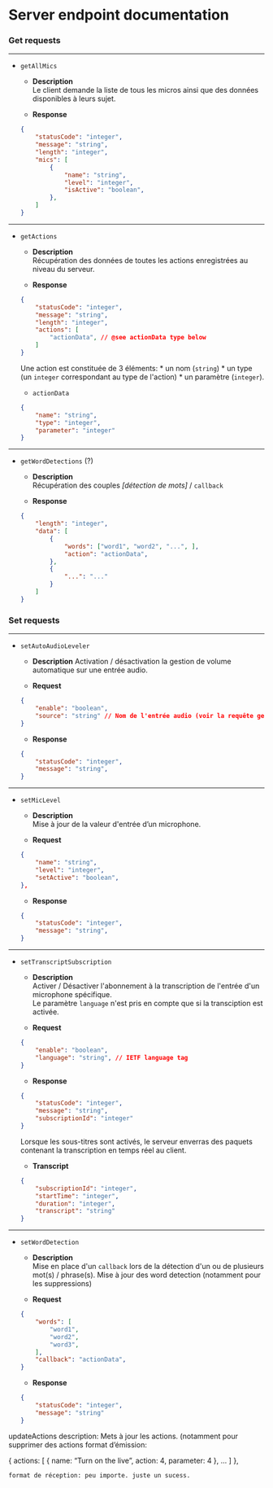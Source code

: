 # Server endpoint documentation

### **Get requests**

---
* `getAllMics`  

    * **Description**  
    Le client demande la liste de tous les micros ainsi que des données disponibles à leurs sujet.  

    * **Response**  
    ```json
    {
        "statusCode": "integer",
        "message": "string",
        "length": "integer",
        "mics": [
            {
                "name": "string",
                "level": "integer",
                "isActive": "boolean",
            },
        ]
    }
    ```

---
* `getActions`  

    * **Description**  
    Récupération des données de toutes les actions enregistrées au niveau du serveur.  

    * **Response**
    ```json
    {
        "statusCode": "integer",
        "message": "string",
        "length": "integer",
        "actions": [
            "actionData", // @see actionData type below
        ]
    }
    ```

    Une action est constituée de 3 éléments:
        * un nom (`string`)
        * un type (un `integer` correspondant au type de l'action)
        * un paramètre (`integer`).

    * `actionData`
    ```json
    {
        "name": "string",
        "type": "integer",
        "parameter": "integer"
    }
    ```

---
* `getWordDetections` (?)  

    * **Description**  
    Récupération des couples *[détection de mots]* / `callback`  

    * **Response**  
    ```json
    {
        "length": "integer",
        "data": [
            {
                "words": ["word1", "word2", "...", ],
                "action": "actionData",
            },
            {
                "...": "..."
            }
        ]
    }
    ```


### **Set requests**

---
* `setAutoAudioLeveler`  

    * **Description**
    Activation / désactivation la gestion de volume automatique sur une entrée audio.

    * **Request**
    ```json
    {
        "enable": "boolean",
        "source": "string" // Nom de l'entrée audio (voir la requête getAllMics)
    }
    ```

    * **Response**
    ```json
    {
        "statusCode": "integer",
        "message": "string",
    }
    ```

---
* `setMicLevel`  

    * **Description**  
    Mise à jour de la valeur d'entrée d’un microphone.  

    * **Request**  
    ```json
    {
        "name": "string",
        "level": "integer",
        "setActive": "boolean",
    },
    ```

    * **Response**  
    ```json
    {
        "statusCode": "integer",
        "message": "string",
    }
    ```

___
* `setTranscriptSubscription`  

    * **Description**  
    Activer / Désactiver l'abonnement à la transcription de l'entrée d'un microphone spécifique.  
    Le paramètre `language` n'est pris en compte que si la transciption est activée.  

    * **Request**
    ```json
    {
        "enable": "boolean",
        "language": "string", // IETF language tag
    }
    ```

    * **Response**
    ```json
    {
        "statusCode": "integer",
        "message": "string",
        "subscriptionId": "integer"
    }
    ```

    Lorsque les sous-titres sont activés, le serveur enverras des paquets contenant la transcription en temps réel au client.  

    * **Transcript**
    ```json
    {
        "subscriptionId": "integer",
        "startTime": "integer",
        "duration": "integer",
        "transcript": "string"
    }
    ```

---
* `setWordDetection`  

    * **Description**  
    Mise en place d'un `callback` lors de la détection d'un ou de plusieurs mot(s) / phrase(s).
    Mise à jour des word detection (notamment pour les suppressions)

    * **Request**
    ```json
    {
        "words": [
            "word1",
            "word2",
            "word3",
        ],
        "callback": "actionData",
    }
    ```

    * **Response**
    ```json
    {
        "statusCode": "integer",
        "message": "string"
    }
    ```



updateActions
	description: Mets à jour les actions. (notamment pour supprimer des actions
	format d’émission:

   {
     actions: [
		{
			name: “Turn on the live”,
			action: 4,
			parameter: 4
		},
		...
]
   },

	format de réception: peu importe. juste un sucess.

